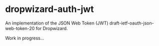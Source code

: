dropwizard-auth-jwt
===================

An implementation of the JSON Web Token (JWT)  draft-ietf-oauth-json-web-token-20 for Dropwizard.

Work in progress...
